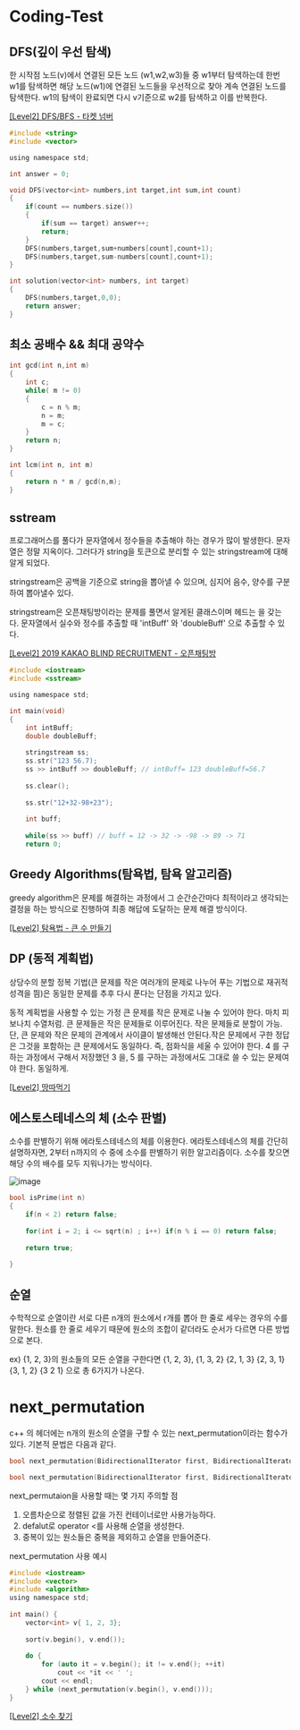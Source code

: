 # Coding-Test

## DFS(깊이 우선 탐색)

한 시작점 노드(v)에서 연결된 모든 노드 (w1,w2,w3)들 중 w1부터 탐색하는데 한번 w1를 탐색하면 해당 노드(w1)에 연결된 노드들을 우선적으로 찾아 계속 연결된 노드를 탐색한다. w1의 탐색이 완료되면 다시 v기준으로 w2를 탐색하고 이를 반복한다.

[[Level2] DFS/BFS - 타켓 넘버](https://github.com/parksangji/Coding-Test/commit/f3b8a9503231c3d4333907db31b66edf5877f62c)

```c
#include <string>
#include <vector>

using namespace std;

int answer = 0;

void DFS(vector<int> numbers,int target,int sum,int count)
{
    if(count == numbers.size())
    {
        if(sum == target) answer++;
        return;
    }
    DFS(numbers,target,sum+numbers[count],count+1);
    DFS(numbers,target,sum-numbers[count],count+1);
}

int solution(vector<int> numbers, int target)
{
    DFS(numbers,target,0,0);
    return answer;
}
```

## 최소 공배수 && 최대 공약수

```c
int gcd(int n,int m)
{
    int c;
    while( m != 0)
    {
        c = n % m;
        n = m;
        m = c;
    }
    return n;
}

int lcm(int n, int m)
{
    return n * m / gcd(n,m);   
}
```

## sstream

프로그래머스를 풀다가 문자열에서 정수들을 추출해야 하는 경우가 많이 발생한다. 문자열은 정말 지옥이다.
그러다가 string을 토큰으로 분리할 수 있는 stringstream에 대해 알게 되었다.

stringstream은 공백을 기준으로 string을 뽑아낼 수 있으며, 심지어 음수, 양수를 구분하여 뽑아낼수 있다.

stringstream은 오픈채팅방이라는 문제를 풀면서 알게된 클래스이며 헤드는 <sstream>을 갖는다.
문자열에서 실수와 정수를 추출할 때 'intBuff' 와 'doubleBuff' 으로 추출할 수 있다.
 
[[Level2] 2019 KAKAO BLIND RECRUITMENT - 오픈채팅방](https://github.com/parksangji/Coding-Test/commit/5e5a8ce723f92d0eb43d9adeb43e3781407753e8)

```c
#include <iostream>
#include <sstream>

using namespace std;

int main(void)
{
    int intBuff;
    double doubleBuff;
    
    stringstream ss;
    ss.str("123 56.7);
    ss >> intBuff >> doubleBuff; // intBuff= 123 doubleBuff=56.7
    
    ss.clear();
    
    ss.str("12+32-98+23");
    
    int buff;
    
    while(ss >> buff) // buff = 12 -> 32 -> -98 -> 89 -> 71
    return 0;
```
## Greedy Algorithms(탐욕법, 탐욕 알고리즘)

greedy algorithm은 문제를 해결하는 과정에서 그 순간순간마다 최적이라고 생각되는 결정을 하는 방식으로 진행하여 최종 해답에 도달하는 문제 해결 방식이다.

[[Level2] 탐욕법 - 큰 수 만들기](https://github.com/parksangji/Coding-Test/blob/main/Level2/Level2-19.cc)

## DP (동적 계획법)

상당수의 분할 정복 기법(큰 문제를 작은 여러개의 문제로 나누어 푸는 기법으로 재귀적 성격을 띔)은 동일한 문제를 추후 다시 푼다는 단점을 가지고 있다.

동적 계획법을 사용할 수 있는 가정
큰 문제를 작은 문제로 나눌 수 있어야 한다. 마치 피보나치 수열처럼.
큰 문제들은 작은 문제들로 이루어진다. 작은 문제들로 분할이 가능.
단, 큰 문제와 작은 문제의 관계에서 사이클이 발생해선 안된다.작은 문제에서 구한 정답은 그것을 포함하는 큰 문제에서도 동일하다.
즉, 점화식을 세울 수 있어야 한다. 4 를 구하는 과정에서 구해서 저장했던 3 을, 5 를 구하는 과정에서도 그대로 쓸 수 있는 문제여야 한다. 동일하게.

[[Level2] 땅따먹기 ](https://github.com/parksangji/Coding-Test/blob/main/Level2/Level2-30.cc)

## 에스토스테네스의 체 (소수 판별)

소수를 판별하기 위해 에라토스테네스의 체를 이용한다. 에라토스테네스의 체를 간단히 설명하자면, 2부터 n까지의 수 중에 소수를 판별하기 위한 알고리즘이다. 소수를 찾으면 해당 수의 배수를 모두 지워나가는 방식이다.

![image](https://user-images.githubusercontent.com/59435705/119635635-db3f0900-be4e-11eb-8e45-bf076fa1e47c.png)


```c
bool isPrime(int n)
{
    if(n < 2) return false;
    
    for(int i = 2; i <= sqrt(n) ; i++) if(n % i == 0) return false;
    
    return true;
    
}
```

## 순열 

수학적으로 순열이란 서로 다른 n개의 원소에서 r개를 뽑아 한 줄로 세우는 경우의 수를 말한다. 원소를 한 줄로 세우기 때문에 원소의 조합이 같더라도 순서가 다르면 다른 방법으로 본다.

ex) {1, 2, 3}의 원소들의 모든 순열을 구한다면 {1, 2, 3}, {1, 3, 2} {2, 1, 3} {2, 3, 1} {3, 1, 2} {3 2 1} 으로 총 6가지가 나온다.

# next_permutation

c++ 의 <algorithm> 헤더에는 n개의 원소의 순열을 구할 수 있는 next_permutation이라는 함수가 있다. 기본적 문법은 다음과 같다.
    
```c
bool next_permutation(BidirectionalIterator first, BidirectionalIterator last};

bool next_permutation(BidirectionalIterator first, BidirectionalIterator last,compare comp};
```

next_permutaion을 사용할 때는 몇 가지 주의할 점

1. 오름차순으로 정렬된 값을 가진 컨테이너로만 사용가능하다.
2. defalut로 operator <를 사용해 순열을 생성한다.
3. 중복이 있는 원소들은 중복을 제외하고 순열을 만들어준다.

next_permutation 사용 예시

```c
#include <iostream>
#include <vector>
#include <algorithm>
using namespace std;
 
int main() {
    vector<int> v{ 1, 2, 3};
 
    sort(v.begin(), v.end());
 
    do {
        for (auto it = v.begin(); it != v.end(); ++it)
            cout << *it << ' ';
        cout << endl;
    } while (next_permutation(v.begin(), v.end()));
}

```

[[Level2] 소수 찾기](https://github.com/parksangji/Coding-Test/blob/main/Level2/Level2-33.cc)
